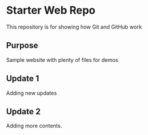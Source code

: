 # Starter Web Repo

This repository is for showing how Git and GitHub work

## Purpose

Sample website with plenty of files for demos

## Update 1

Adding new updates

## Update 2

Adding more contents.